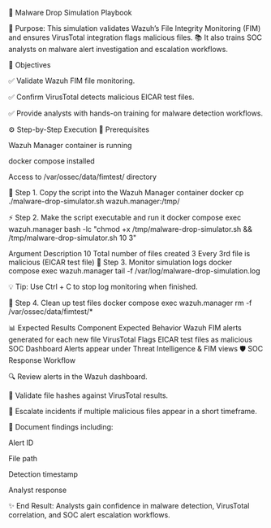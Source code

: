 🦠 Malware Drop Simulation Playbook

🚨 Purpose: This simulation validates Wazuh’s File Integrity Monitoring (FIM) and ensures VirusTotal integration flags malicious files.
📚 It also trains SOC analysts on malware alert investigation and escalation workflows.

🎯 Objectives

✅ Validate Wazuh FIM file monitoring.

✅ Confirm VirusTotal detects malicious EICAR test files.

✅ Provide analysts with hands-on training for malware detection workflows.

⚙️ Step-by-Step Execution
📝 Prerequisites

 Wazuh Manager container is running

 docker compose installed

 Access to /var/ossec/data/fimtest/ directory

🔽 Step 1. Copy the script into the Wazuh Manager container
docker cp ./malware-drop-simulator.sh wazuh.manager:/tmp/

⚡ Step 2. Make the script executable and run it
docker compose exec wazuh.manager bash -lc "chmod +x /tmp/malware-drop-simulator.sh && /tmp/malware-drop-simulator.sh 10 3"

Argument	Description
10	Total number of files created
3	Every 3rd file is malicious (EICAR test file)
📡 Step 3. Monitor simulation logs
docker compose exec wazuh.manager tail -f /var/log/malware-drop-simulation.log


💡 Tip: Use Ctrl + C to stop log monitoring when finished.

🧹 Step 4. Clean up test files
docker compose exec wazuh.manager rm -f /var/ossec/data/fimtest/*

📊 Expected Results
Component	Expected Behavior
Wazuh	FIM alerts generated for each new file
VirusTotal	Flags EICAR test files as malicious
SOC Dashboard	Alerts appear under Threat Intelligence & FIM views
🛡️ SOC Response Workflow

🔍 Review alerts in the Wazuh dashboard.

🧾 Validate file hashes against VirusTotal results.

🚩 Escalate incidents if multiple malicious files appear in a short timeframe.

📝 Document findings including:

Alert ID

File path

Detection timestamp

Analyst response

✨ End Result: Analysts gain confidence in malware detection, VirusTotal correlation, and SOC alert escalation workflows.
